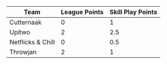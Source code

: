 | Team              | League Points | Skill Play Points |
| ----------------- | ------------- | ----------------- |
| Cutternaak        | 0             | 1                 |
| Upitwo            | 2             | 2.5               |
| Netflicks & Chill | 0             | 0.5               |
| Throwjan          | 2             | 1                 |
